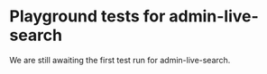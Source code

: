 # Playground tests for admin-live-search
We are still awaiting the first test run for admin-live-search.
